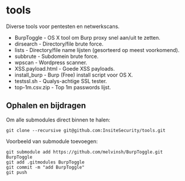 # tools
Diverse tools voor pentesten en netwerkscans.

- BurpToggle - OS X tool om Burp proxy snel aan/uit te zetten.
- dirsearch - Directory/file brute force.
- lists - Directory/file name lijsten (gesorteerd op meest voorkomend).
- subbrute - Subdomein brute force.
- wpscan - Wordpress scanner.
- XSS.payload.html - Goede XSS payloads.
- install_burp - Burp (Free) install script voor OS X.
- testssl.sh - Qualys-achtige SSL tester.
- top-1m.csv.zip - Top 1m passwords lijst.

## Ophalen en bijdragen
Om alle submodules direct binnen te halen:
```
git clone --recursive git@github.com:InsiteSecurity/tools.git
```

Voorbeeld van submodule toevoegen:
```
git submodule add https://github.com/melvinsh/BurpToggle.git BurpToggle
git add .gitmodules BurpToggle
git commit -m "add BurpToggle"
git push
```
